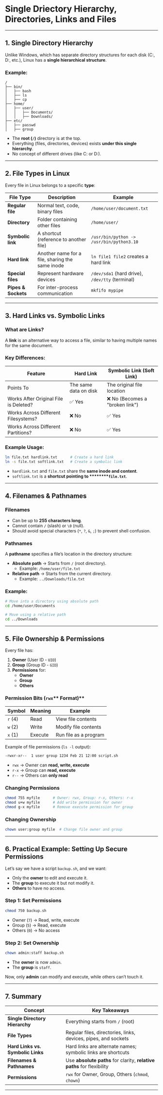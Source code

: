 # **Single Driectory Hierarchy, Directories, Links and Files**

---

## **1. Single Directory Hierarchy**

Unlike Windows, which has separate directory structures for each disk (C:, D:, etc.), Linux has a **single hierarchical structure**.

### **Example:**

```
/
├── bin/
│   ├── bash
│   ├── ls
│   ├── cp
├── home/
│   ├── user/
│   │   ├── Documents/
│   │   ├── Downloads/
├── etc/
│   ├── passwd
│   ├── group
```

- The **root (********`/`********)** directory is at the top.
- Everything (files, directories, devices) exists **under this single hierarchy**.
- No concept of different drives (like C: or D:).

---

## **2. File Types in Linux**

Every file in Linux belongs to a specific **type**:

| File Type           | Description                                     | Example                                         |
| ------------------- | ----------------------------------------------- | ----------------------------------------------- |
| **Regular file**    | Normal text, code, binary files                 | `/home/user/document.txt`                       |
| **Directory**       | Folder containing other files                   | `/home/user/`                                   |
| **Symbolic link**   | A shortcut (reference to another file)          | `/usr/bin/python -> /usr/bin/python3.10`        |
| **Hard link**       | Another name for a file, sharing the same inode | `ln file1 file2` creates a hard link            |
| **Special files**   | Represent hardware devices                      | `/dev/sda1` (hard drive), `/dev/tty` (terminal) |
| **Pipes & Sockets** | For inter-process communication                 | `mkfifo mypipe`                                 |

---

## **3. Hard Links vs. Symbolic Links**

### **What are Links?**

A **link** is an alternative way to access a file, similar to having multiple names for the same document.

### **Key Differences:**

| Feature                               | Hard Link             | Symbolic Link (Soft Link)      |
| ------------------------------------- | --------------------- | ------------------------------ |
| Points To                             | The same data on disk | The original file location     |
| Works After Original File is Deleted? | ✅ Yes                 | ❌ No (Becomes a "broken link") |
| Works Across Different Filesystems?   | ❌ No                  | ✅ Yes                          |
| Works Across Different Partitions?    | ❌ No                  | ✅ Yes                          |

### **Example Usage:**

```bash
ln file.txt hardlink.txt      # Create a hard link  
ln -s file.txt softlink.txt   # Create a symbolic link  
```

- `hardlink.txt` and `file.txt` share the **same inode and content**.
- `softlink.txt` is a **shortcut pointing to \*\*\*\*****`file.txt`**.

---

## **4. Filenames & Pathnames**

### **Filenames**

- Can be up to **255 characters long**.
- Cannot contain `/` (slash) or `\0` (null).
- Should avoid special characters (`*`, `?`, `&`, `;`) to prevent shell confusion.

### **Pathnames**

A **pathname** specifies a file’s location in the directory structure:

- **Absolute path** → Starts from `/` (root directory).
  - Example: `/home/user/file.txt`
- **Relative path** → Starts from the current directory.
  - Example: `../Downloads/file.txt`

### **Example:**

```sh
# Move into a directory using absolute path
cd /home/user/Documents

# Move using a relative path
cd ../Downloads
```

---

## **5. File Ownership & Permissions**

Every file has:

1. **Owner** (User ID - `UID`)
2. **Group** (Group ID - `GID`)
3. **Permissions** for:
   - **Owner**
   - **Group**
   - **Others**

### **Permission Bits (********`rwx`******** Format)**

| Symbol  | Meaning | Example               |
| ------- | ------- | --------------------- |
| `r` (4) | Read    | View file contents    |
| `w` (2) | Write   | Modify file contents  |
| `x` (1) | Execute | Run file as a program |

Example of file permissions (`ls -l` output):

```sh
-rwxr-xr--  1 user group 1234 Feb 21 12:00 script.sh
```

- `rwx` → Owner can **read, write, execute**
- `r-x` → Group can **read, execute**
- `r--` → Others can **only read**

### **Changing Permissions**

```sh
chmod 755 myfile      # Owner: rwx, Group: r-x, Others: r-x
chmod u+w myfile      # Add write permission for owner
chmod g-x myfile      # Remove execute permission for group
```

### **Changing Ownership**

```sh
chown user:group myfile  # Change file owner and group
```

---

## **6. Practical Example: Setting Up Secure Permissions**

Let’s say we have a script `backup.sh`, and we want:

- Only the **owner** to edit and execute it.
- The **group** to execute it but not modify it.
- **Others** to have no access.

### **Step 1: Set Permissions**

```bash
chmod 750 backup.sh
```

- Owner (`7`) → Read, write, execute
- Group (`5`) → Read, execute
- Others (`0`) → No access

### **Step 2: Set Ownership**

```bash
chown admin:staff backup.sh
```

- The **owner** is now `admin`.
- The **group** is `staff`.

Now, only **admin** can modify and execute, while others can’t touch it.

---

## **7. Summary**

| Concept                           | Key Takeaways                                                          |
| --------------------------------- | ---------------------------------------------------------------------- |
| **Single Directory Hierarchy**    | Everything starts from `/` (root)                                      |
| **File Types**                    | Regular files, directories, links, devices, pipes, and sockets         |
| **Hard Links vs. Symbolic Links** | Hard links are alternate names; symbolic links are shortcuts           |
| **Filenames & Pathnames**         | Use **absolute paths** for clarity, **relative paths** for flexibility |
| **Permissions**                   | `rwx` for Owner, Group, Others (`chmod`, `chown`)                      |

---